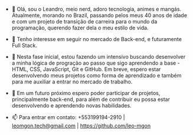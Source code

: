 - 👋 Olá, sou o Leandro, meio nerd, adoro tecnologia, animes e mangás. Atualmente, morando no Brazil, passando pelos meus 40 anos de idade e com um projeto de transição de carreira para o mundo da programação, querendo fazer dela o meu estilo de vida.

- 👀 Tenho interesse em seguir no mercado de Back-end, e futuramente Full Stack.

- 🌱 Nesta fase inicial, estou fazendo um intensivo buscando desenvolver a minha lógica de progração ao passo que sigo aprendendo a base - HTML, CSS, JavaScript, Git e GitHub. Em breve, espero estar desenvolvendo meus projetos como forma de aprendizado e também para me auxiliar a entrar no mercado de trabalho.

- 💞️ Em um futuro próximo espero poder participar de projetos, principalmente back-end, para além de contribuir eu possa estar desenvolvendo e aprendendo novas habilidades.

- 📫 Para entrar em contato: +553199194-2910 | leomgon.tech@gmail.com | https://github.com/leo-mgon

<!---
leo-mgon/leo-mgon is a ✨ special ✨ repository because its `README.md` (this file) appears on your GitHub profile.
You can click the Preview link to take a look at your changes.
--->
